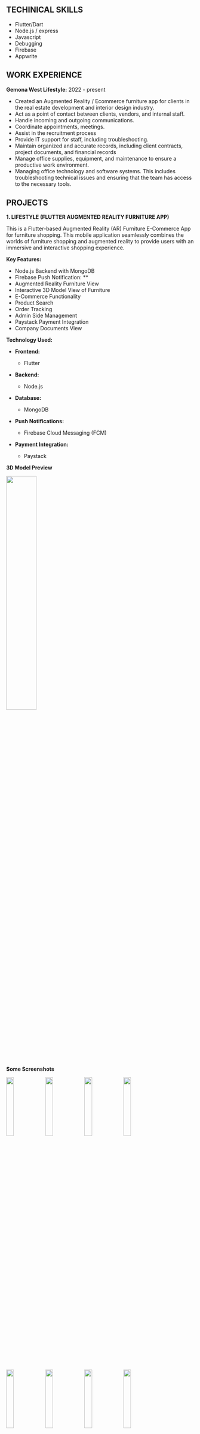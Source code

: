 
## TECHINICAL SKILLS
- Flutter/Dart
- Node.js / express
- Javascript
- Debugging
- Firebase
- Appwrite

  
## WORK EXPERIENCE
**Gemona West Lifestyle:**  2022 - present
 - Created an Augmented Reality / Ecommerce furniture app for clients in the real estate development and interior design industry.
 - Act as a point of contact between clients, vendors, and internal staff.
 - Handle incoming and outgoing communications.
 - Coordinate appointments, meetings.
 - Assist in the recruitment process
 - Provide IT support for staff, including troubleshooting.
 - Maintain organized and accurate records, including client contracts, project documents, and financial records
 - Manage office supplies, equipment, and maintenance to ensure a productive work environment.
 - Managing office technology and software systems. This includes troubleshooting technical issues and ensuring that the team has access to the necessary tools.

## PROJECTS

**1. LIFESTYLE (FLUTTER AUGMENTED REALITY FURNITURE APP)**

This is a Flutter-based Augmented Reality (AR) Furniture E-Commerce App for furniture shopping. This mobile application seamlessly combines the worlds of furniture shopping and augmented reality to provide users with an immersive and interactive shopping experience.

**Key Features:**

- Node.js Backend with MongoDB
- Firebase Push Notification: **
- Augmented Reality Furniture View
- Interactive 3D Model View of Furniture
- E-Commerce Functionality
- Product Search
- Order Tracking
- Admin Side Management 
- Paystack Payment Integration
- Company Documents View

**Technology Used:**

- **Frontend:**
  - Flutter

- **Backend:**
  - Node.js

- **Database:**
  - MongoDB

- **Push Notifications:**
  - Firebase Cloud Messaging (FCM)

- **Payment Integration:**
  - Paystack


**3D Model Preview**

<img src="3d_preview.gif" width="40%" height="40%">

**Some Screenshots**

<img src="Home.png" width="20%" height="20%"> 
<img src="signUp.png" width="20%" height="20%">
<img src="category.png" width="20%" height="20%">
<img src="all_products.png" width="20%" height="20%">
<img src="Search.png" width="20%" height="20%">
<img src="Doc.png" width="20%" height="20%">
<img src="Cart.png" width="20%" height="20%">
<img src="notification.png" width="20%" height="20%">
<img src="AR.png" width="20%" height="20%">
<img src="productDetails.png" width="20%" height="20%">
<img src="add_product.png" width="20%" height="20%">
<img src="edit_product.png" width="20%" height="20%">
<img src="Tracking.png" width="20%" height="20%">


Some improvements have been made to the UI, such as fixing inconsistent text colors and addressing other minor faults. I'll update the screenshots as soon as I'm chanced.


## 2. FLUTTER SMART-HOME ANIMATED UI

Welcome to the 'Animated Smart Home App'.

This is more like a flutter UI freestyle. It features some really cool animation with a futuristic look and feel.


**Animation Preview**

![Preview](gif.gif)

![App UI](ui.png)


## 3. FLUTTER ANALOG-CLOCK (LIGHT AND DART THEME)
Welcome to the Flutter Analog-Clock.

This project is an actual working analog clock and not just a UI. It features both dark mode and light mode, automatically transitioning to dark mode at night and light mode during the day. However, if you wish to time travel to either daytime or nighttime, you can achieve that simply by tapping a button.

**Preview**

<img src="clock-preview.gif" width="40%" height="40%">

**Screenshots**

<img src="clock_dark.png" width="20%" height="20%">
<img src="clock-light.png" width="20%" height="20%">

